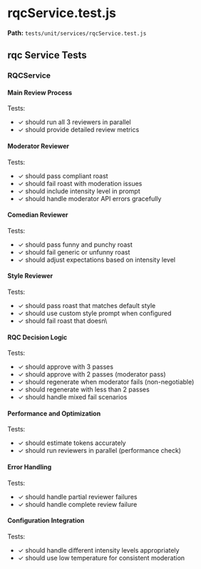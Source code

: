 # rqcService.test.js

**Path:** `tests/unit/services/rqcService.test.js`

## rqc Service Tests

### RQCService

#### Main Review Process

Tests:
- ✓ should run all 3 reviewers in parallel
- ✓ should provide detailed review metrics

#### Moderator Reviewer

Tests:
- ✓ should pass compliant roast
- ✓ should fail roast with moderation issues
- ✓ should include intensity level in prompt
- ✓ should handle moderator API errors gracefully

#### Comedian Reviewer

Tests:
- ✓ should pass funny and punchy roast
- ✓ should fail generic or unfunny roast
- ✓ should adjust expectations based on intensity level

#### Style Reviewer

Tests:
- ✓ should pass roast that matches default style
- ✓ should use custom style prompt when configured
- ✓ should fail roast that doesn\

#### RQC Decision Logic

Tests:
- ✓ should approve with 3 passes
- ✓ should approve with 2 passes (moderator pass)
- ✓ should regenerate when moderator fails (non-negotiable)
- ✓ should regenerate with less than 2 passes
- ✓ should handle mixed fail scenarios

#### Performance and Optimization

Tests:
- ✓ should estimate tokens accurately
- ✓ should run reviewers in parallel (performance check)

#### Error Handling

Tests:
- ✓ should handle partial reviewer failures
- ✓ should handle complete review failure

#### Configuration Integration

Tests:
- ✓ should handle different intensity levels appropriately
- ✓ should use low temperature for consistent moderation


